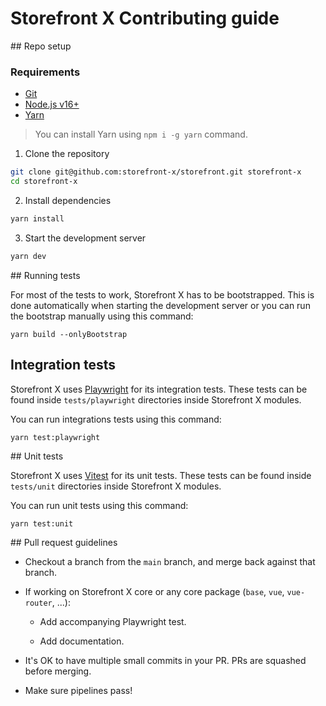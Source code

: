 # Storefront X Contributing guide

## Repo setup

### Requirements

- [Git](https://git-scm.com/)
- [Node.js v16+](https://nodejs.org/en/)
- [Yarn](https://yarnpkg.com/getting-started/install)

> You can install Yarn using `npm i -g yarn` command.

1. Clone the repository

```sh
git clone git@github.com:storefront-x/storefront.git storefront-x
cd storefront-x
```

2. Install dependencies

```sh
yarn install
```

3. Start the development server

```sh
yarn dev
```

## Running tests

For most of the tests to work, Storefront X has to be bootstrapped. This is done automatically when starting the development server or you can run the bootstrap manually using this command:

```
yarn build --onlyBootstrap
```

## Integration tests

Storefront X uses [Playwright](https://playwright.dev) for its integration tests. These tests can be found inside `tests/playwright` directories inside Storefront X modules.

You can run integrations tests using this command:

```
yarn test:playwright
```

## Unit tests

Storefront X uses [Vitest](https://vitest.dev) for its unit tests. These tests can be found inside `tests/unit` directories inside Storefront X modules.

You can run unit tests using this command:

```
yarn test:unit
```

## Pull request guidelines

- Checkout a branch from the `main` branch, and merge back against that branch.

- If working on Storefront X core or any core package (`base`, `vue`, `vue-router`, ...):

  - Add accompanying Playwright test.

  - Add documentation.

- It's OK to have multiple small commits in your PR. PRs are squashed before merging.

- Make sure pipelines pass!
